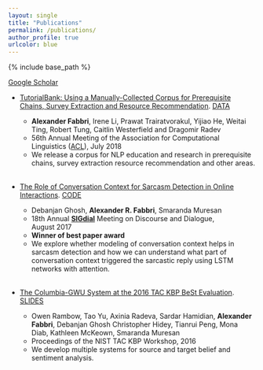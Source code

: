 ```yaml
---
layout: single
title: "Publications"
permalink: /publications/
author_profile: true
urlcolor: blue
---
```


{% include base_path %}

[Google Scholar](https://scholar.google.com/citations?user=GgfJdhwAAAAJ&hl=en)

* [TutorialBank: Using a Manually-Collected Corpus for Prerequisite Chains, Survey Extraction and Resource Recommendation](). [DATA]()<br/>
    - **Alexander Fabbri**, Irene Li, Prawat Trairatvorakul, Yijiao He, Weitai Ting, Robert Tung, Caitlin Westerfield and Dragomir Radev
    - 56th Annual Meeting of the Association for Computational Linguistics ([ACL](http://acl2018.org/)), July 2018<br/>
    - We release a corpus for NLP education and research in prerequisite chains, survey extraction resource recommendation and other areas. <br/> <br/>

* [The Role of Conversation Context for Sarcasm Detection in Online Interactions](https://arxiv.org/abs/1707.06226). [CODE](https://github.com/Alex-Fabbri/deep_learning_nlp_sarcasm)<br/>
    - Debanjan Ghosh, **Alexander R. Fabbri**, Smaranda Muresan<br/>
    - 18th Annual [**SIGdial**](http://www.sigdial.org/) Meeting on Discourse and Dialogue, August 2017<br/>
    - **Winner of best paper award**<br/>
    - We explore whether modeling of conversation context helps in sarcasm detection and how we can understand what part of conversation context triggered the sarcastic reply using LSTM networks with attention.<br/><br/>

* [The Columbia-GWU System at the 2016 TAC KBP BeSt Evaluation](https://tac.nist.gov/publications/2016/participant.papers/TAC2016.Columbia_GWU.proceedings.pdf). [SLIDES](https://tac.nist.gov/publications/2016/presentations/TAC2016.KBP.BEST.Columbia_GWU.presentation.pdf)<br/>
    - Owen Rambow, Tao Yu, Axinia Radeva, Sardar Hamidian, **Alexander Fabbri**, Debanjan Ghosh Christopher Hidey, Tianrui Peng, Mona Diab, Kathleen McKeown, Smaranda Muresan<br/>
    - Proceedings of the NIST TAC KBP Workshop, 2016<br/>
    - We develop multiple systems for source and target belief and sentiment analysis.
